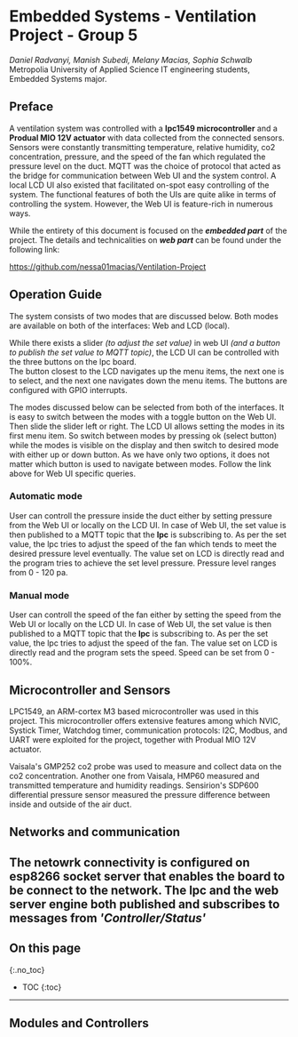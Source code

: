 # Embedded Systems - Ventilation Project - Group 5


_Daniel Radvanyi, Manish Subedi, Melany Macias, Sophia Schwalb_
Metropolia University of Applied Science IT engineering students, Embedded Systems major. 

## Preface

A ventilation system was controlled with a **lpc1549 microcontroller** and a **Produal MIO 12V actuator**
with data collected from the connected sensors.
Sensors were constantly transmitting temperature, relative humidity, co2 concentration, pressure, and
the speed of the fan which regulated the pressure level on the duct. MQTT was the choice of protocol that 
acted as the bridge for communication between Web UI and the system control. A local LCD UI also existed that 
facilitated on-spot easy controlling of the system. The functional features of both the UIs are quite alike in terms
of controlling the system. However, the Web UI is feature-rich in numerous ways.

While the entirety of this document is focused on the ***embedded part*** of the project. The details and technicalities
on ***web part***
can be found under the following link:

https://github.com/nessa01macias/Ventilation-Project


## Operation Guide

The system consists of two modes that are discussed below. 
Both modes are available on both of the interfaces: Web and LCD (local). 

While there exists a slider _(to adjust the set value)_ in web UI _(and a button to publish the set value to MQTT topic)_, the LCD UI can be controlled with the three buttons on the lpc board.  
The button closest to the LCD navigates up the menu items, the next one is to select,
and the next one navigates down the menu items. The buttons are configured with GPIO interrupts. 

The modes discussed below can be selected from both of the interfaces. It is easy to switch between the modes with a toggle button on the Web UI. Then slide the slider left or right. 
The LCD UI allows setting the modes in its first menu item. So switch between modes by pressing ok (select button) while the modes is visible on the display and then switch to desired mode with either up or down button. As we have only two options, it does not matter which button is used to navigate between modes. 
Follow the link above for Web UI specific queries. 

### Automatic mode

User can controll the pressure inside the duct either by setting pressure from the Web UI or locally on the LCD UI.
In case of Web UI, the set value is then published to a MQTT topic that the **lpc** is subscribing to. As per the set value,
the lpc tries to adjust the speed of the fan which tends to meet the desired pressure level eventually. The value set on LCD
is directly read and the program tries to achieve the set level pressure. Pressure level ranges from 0 - 120 pa. 

### Manual mode

User can controll the speed of the fan either by setting the speed from the Web UI or locally on the LCD UI.
In case of Web UI, the set value is then published to a MQTT topic that the **lpc** is subscribing to. As per the set value,
the lpc tries to adjust the speed of the fan. The value set on LCD is directly read and the program sets the speed. 
Speed can be set from 0 - 100%. 


## Microcontroller and Sensors 

LPC1549, an ARM-cortex M3 based microcontroller was used in this project. This microcontroller offers extensive features among which NVIC,
Systick Timer, Watchdog timer, communication protocols: I2C, Modbus, and UART were exploited for the project, together with Produal MIO 12V actuator. 

Vaisala's GMP252 co2 probe was used to measure and collect data on the co2 concentration. Another one from Vaisala,
HMP60 measured and transmitted temperature and humidity readings. Sensirion's SDP600 differential pressure sensor
measured the pressure difference between inside and outside of the air duct. 

## Networks and communication
The netowrk connectivity is configured on esp8266 socket server that enables the board to be connect to the network. 
The lpc and the web server engine both published and subscribes to messages from _'Controller/Status'_
----

## On this page
{:.no_toc}

- TOC
{:toc}

----

## Modules and Controllers

